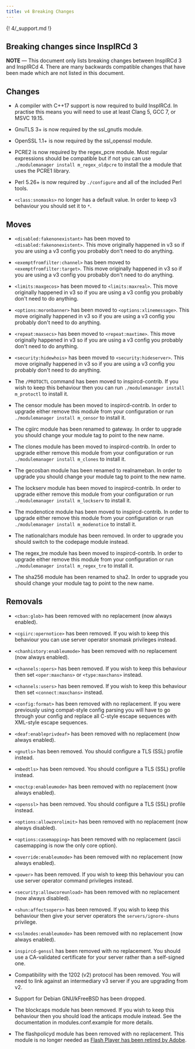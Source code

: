 ```yaml
---
title: v4 Breaking Changes
---
```


{! 4/_support.md !}

## Breaking changes since InspIRCd 3

**NOTE** &mdash; This document only lists breaking changes between InspIRCd 3 and InspIRCd 4. There are many backwards compatible changes that have been made which are not listed in this document.

## Changes

- A compiler with C++17 support is now required to build InspIRCd. In practise this means you will need to use at least Clang 5, GCC 7, or MSVC 19.15.

- GnuTLS 3+ is now required by the ssl_gnutls module.

- OpenSSL 1.1+ is now required by the ssl_openssl module.

- PCRE2 is now required by the regex_pcre module. Most regular expressions should be compatible but if not you can use `./modulemanager install m_regex_oldpcre` to install the a module that uses the PCRE1 library.

- Perl 5.26+ is now required by `./configure` and all of the included Perl tools.

- `<class:snomasks>` no longer has a default value. In order to keep v3 behaviour you should set it to `*`.

## Moves

- `<disabled:fakenonexistant>` has been moved to `<disabled:fakenonexistent>`. This move originally happened in v3 so if you are using a v3 config you probably don't need to do anything.

- `<exemptfromfilter:channel>` has been moved to `<exemptfromfilter:target>`. This move originally happened in v3 so if you are using a v3 config you probably don't need to do anything.

- `<limits:maxgecos>` has been moved to `<limits:maxreal>`. This move originally happened in v3 so if you are using a v3 config you probably don't need to do anything.

- `<options:moronbanner>` has been moved to `<options:xlinemessage>`. This move originally happened in v3 so if you are using a v3 config you probably don't need to do anything.

- `<repeat:maxsecs>` has been moved to `<repeat:maxtime>`. This move originally happened in v3 so if you are using a v3 config you probably don't need to do anything.

- `<security:hidewhois>` has been moved to `<security:hideserver>`. This move originally happened in v3 so if you are using a v3 config you probably don't need to do anything.

- The `/PROTOCTL` command has been moved to inspircd-contrib. If you wish to keep this behaviour then you can run `./modulemanager install m_protoctl` to install it.

- The censor module has been moved to inspircd-contrib. In order to upgrade either remove this module from your configuration or run `./modulemanager install m_censor` to install it.

- The cgiirc module has been renamed to gateway. In order to upgrade you should change your module tag to point to the new name.

- The clones module has been moved to inspircd-contrib. In order to upgrade either remove this module from your configuration or run `./modulemanager install m_clones` to install it.

- The gecosban module has been renamed to realnameban. In order to upgrade you should change your module tag to point to the new name.

- The lockserv module has been moved to inspircd-contrib. In order to upgrade either remove this module from your configuration or run `./modulemanager install m_lockserv` to install it.

- The modenotice module has been moved to inspircd-contrib. In order to upgrade either remove this module from your configuration or run `./modulemanager install m_modenotice` to install it.

- The nationalchars module has been removed. In order to upgrade you should switch to the codepage module instead.

- The regex_tre module has been moved to inspircd-contrib. In order to upgrade either remove this module from your configuration or run `./modulemanager install m_regex_tre` to install it.

- The sha256 module has been renamed to sha2. In order to upgrade you should change your module tag to point to the new name.

## Removals

- `<cban:glob>` has been removed with no replacement (now always enabled).

- `<cgiirc:opernotice>` has been removed. If you wish to keep this behaviour you can use server operator snomask privileges instead.

- `<chanhistory:enableumode>` has been removed with no replacement (now always enabled).

- `<channels:opers>` has been removed. If you wish to keep this behaviour then set `<oper:maxchans>` or `<type:maxchans>` instead.

- `<channels:users>` has been removed. If you wish to keep this behaviour then set `<connect:maxchans>` instead.

- `<config:format>` has been removed with no replacement. If you were previously using compat-style config parsing you will have to go through your config and replace all C-style escape sequences with XML-style escape sequences.

- `<deaf:enableprivdeaf>` has been removed with no replacement (now always enabled).

- `<gnutls>` has been removed. You should configure a TLS (SSL) profile instead.

- `<mbedtls>` has been removed. You should configure a TLS (SSL) profile instead.

- `<noctcp:enableumode>` has been removed with no replacement (now always enabled).

- `<openssl>` has been removed. You should configure a TLS (SSL) profile instead.

- `<options:allowzerolimit>` has been removed with no replacement (now always disabled).

- `<options:casemapping>` has been removed with no replacement (ascii casemapping is now the only core option).

- `<override:enableumode>` has been removed with no replacement (now always enabled).

- `<power>` has been removed. If you wish to keep this behaviour you can use server operator command privileges instead.

- `<security:allowcoreunload>` has been removed with no replacement (now always disabled).

- `<shun:affectsopers>` has been removed. If you wish to keep this behaviour then give your server operators the `servers/ignore-shuns` privilege.

- `<sslmodes:enableumode>` has been removed with no replacement (now always enabled).

- `inspircd-genssl` has been removed with no replacement. You should use a CA-validated certificate for your server rather than a self-signed one.

- Compatibility with the 1202 (v2) protocol has been removed. You will need to link against an intermediary v3 server if you are upgrading from v2.

- Support for Debian GNU/kFreeBSD has been dropped.

- The blockcaps module has been removed. If you wish to keep this behaviour then you should load the anticaps module instead. See the documentation in modules.conf.example for more details.

- The flashpolicyd module has been removed with no replacement. This module is no longer needed as [Flash Player has been retired by Adobe](https://web.archive.org/web/20170801000737/https://blogs.adobe.com/conversations/2017/07/adobe-flash-update.html).
